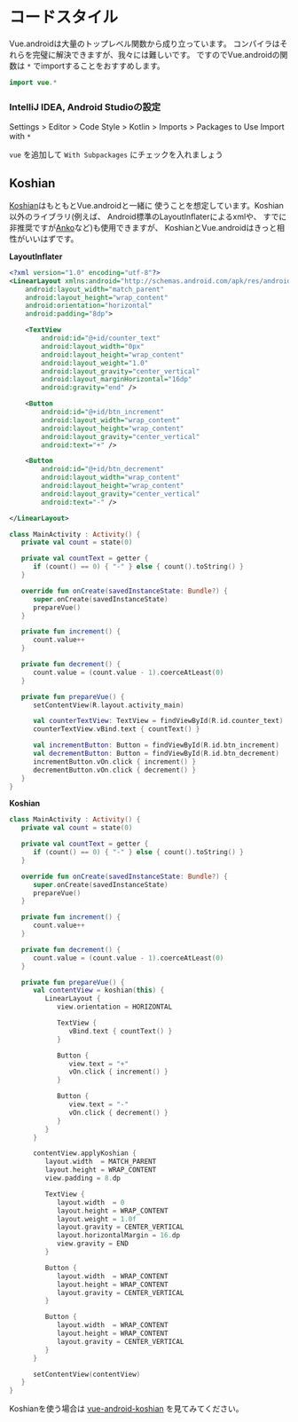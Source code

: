 
コードスタイル
================================================================================

Vue.androidは大量のトップレベル関数から成り立っています。
コンパイラはそれらを完璧に解決できますが、我々には難しいです。
ですのでVue.androidの関数は `*` でimportすることをおすすめします。

```kotlin
import vue.*
```

### IntelliJ IDEA, Android Studioの設定

Settings > Editor > Code Style > Kotlin > Imports > Packages to Use Import with `*`

`vue` を追加して `With Subpackages` にチェックを入れましょう


Koshian
--------------------------------------------------------------------------------

[Koshian](https://github.com/wcaokaze/Koshian)はもともとVue.androidと一緒に
使うことを想定しています。Koshian以外のライブラリ(例えば、
Android標準のLayoutInflaterによるxmlや、
すでに非推奨ですが[Anko](https://github.com/Kotlin/anko)など)も使用できますが、
KoshianとVue.androidはきっと相性がいいはずです。

**LayoutInflater**
```xml
<?xml version="1.0" encoding="utf-8"?>
<LinearLayout xmlns:android="http://schemas.android.com/apk/res/android"
    android:layout_width="match_parent"
    android:layout_height="wrap_content"
    android:orientation="horizontal"
    android:padding="8dp">

    <TextView
        android:id="@+id/counter_text"
        android:layout_width="0px"
        android:layout_height="wrap_content"
        android:layout_weight="1.0"
        android:layout_gravity="center_vertical"
        android:layout_marginHorizontal="16dp"
        android:gravity="end" />

    <Button
        android:id="@+id/btn_increment"
        android:layout_width="wrap_content"
        android:layout_height="wrap_content"
        android:layout_gravity="center_vertical"
        android:text="+" />

    <Button
        android:id="@+id/btn_decrement"
        android:layout_width="wrap_content"
        android:layout_height="wrap_content"
        android:layout_gravity="center_vertical"
        android:text="-" />

</LinearLayout>
```
```kotlin
class MainActivity : Activity() {
   private val count = state(0)

   private val countText = getter {
      if (count() == 0) { "-" } else { count().toString() }
   }

   override fun onCreate(savedInstanceState: Bundle?) {
      super.onCreate(savedInstanceState)
      prepareVue()
   }

   private fun increment() {
      count.value++
   }

   private fun decrement() {
      count.value = (count.value - 1).coerceAtLeast(0)
   }

   private fun prepareVue() {
      setContentView(R.layout.activity_main)

      val counterTextView: TextView = findViewById(R.id.counter_text)
      counterTextView.vBind.text { countText() }

      val incrementButton: Button = findViewById(R.id.btn_increment)
      val decrementButton: Button = findViewById(R.id.btn_decrement)
      incrementButton.vOn.click { increment() }
      decrementButton.vOn.click { decrement() }
   }
}
```

**Koshian**
```kotlin
class MainActivity : Activity() {
   private val count = state(0)

   private val countText = getter {
      if (count() == 0) { "-" } else { count().toString() }
   }

   override fun onCreate(savedInstanceState: Bundle?) {
      super.onCreate(savedInstanceState)
      prepareVue()
   }

   private fun increment() {
      count.value++
   }

   private fun decrement() {
      count.value = (count.value - 1).coerceAtLeast(0)
   }

   private fun prepareVue() {
      val contentView = koshian(this) {
         LinearLayout {
            view.orientation = HORIZONTAL

            TextView {
               vBind.text { countText() }
            }

            Button {
               view.text = "+"
               vOn.click { increment() }
            }

            Button {
               view.text = "-"
               vOn.click { decrement() }
            }
         }
      }

      contentView.applyKoshian {
         layout.width  = MATCH_PARENT
         layout.height = WRAP_CONTENT
         view.padding = 8.dp

         TextView {
            layout.width  = 0
            layout.height = WRAP_CONTENT
            layout.weight = 1.0f
            layout.gravity = CENTER_VERTICAL
            layout.horizontalMargin = 16.dp
            view.gravity = END
         }

         Button {
            layout.width  = WRAP_CONTENT
            layout.height = WRAP_CONTENT
            layout.gravity = CENTER_VERTICAL
         }

         Button {
            layout.width  = WRAP_CONTENT
            layout.height = WRAP_CONTENT
            layout.gravity = CENTER_VERTICAL
         }
      }

      setContentView(contentView)
   }
}
```
Koshianを使う場合は
[vue-android-koshian](https://github.com/wcaokaze/Vue.android/tree/master/vue-android-koshian)
を見てみてください。

